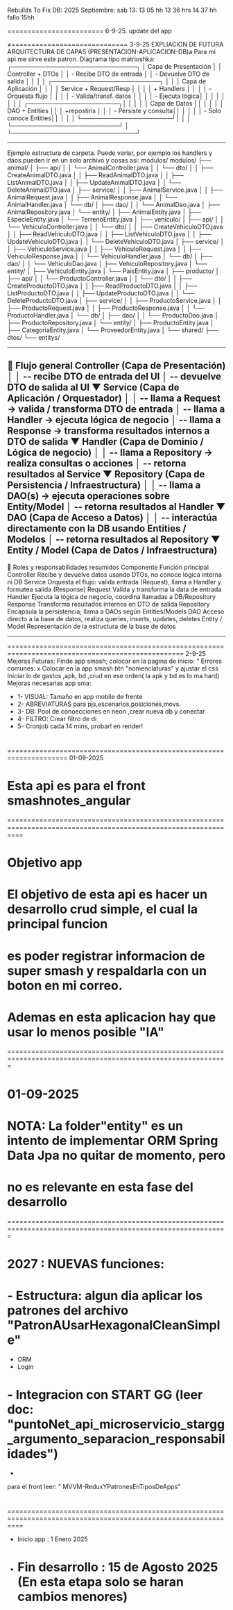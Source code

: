 Rebuilds To Fix DB:
2025 Septiembre: 
sab 13:
13 05 hh
13 36 hrs
14 37 hh fallo
15hh


========================
6-9-25.
update del app

≠=============================
3-9-25
EXPLIACION DE FUTURA ARQUITECTURA DE CAPAS (PRESENTACION-APLICACION-DB)a
Para mi api me sirve este patron.
Diagrama tipo matrioshka:
┌─────────────────────────────┐
│        Capa de Presentación  │
│  Controller + DTOs           │
│  - Recibe DTO de entrada     │
│  - Devuelve DTO de salida    │
│                             │
│  ┌─────────────────────────┐ │
│  │  Capa de Aplicación      │ │
│  │  Service + Request/Resp │ │
│  │  + Handlers             │ │
│  │  - Orquesta flujo       │ │
│  │  - Valida/transf. datos │ │
│  │  - Ejecuta lógica│ │
│  │                         │ │
│  │  ┌─────────────────────┐│ │
│  │  │ Capa de Datos        ││ │
│  │  │ DAO + Entities
││ │    +repostiris
│  │  │ - Persiste y consulta││ │
│  │  │ - Solo conoce Entities││ │
│  │  └─────────────────────┘│ │
│  └─────────────────────────┘ │
└─────────────────────────────┘

--------------------------------------------------------------------------------------------------------------------
Ejemplo estructura de carpeta. Puede variar, por ejemplo los handlers y daos pueden ir en un solo archivo y cosas asi:
modulos/
modulos/
├── animal/
│   ├── api/
│   │   └── AnimalController.java
│   │   └── dto/
│   │       ├── CreateAnimalDTO.java
│   │       ├── ReadAnimalDTO.java
│   │       ├── ListAnimalDTO.java
│   │       ├── UpdateAnimalDTO.java
│   │       └── DeleteAnimalDTO.java
│   ├── service/
│   │   ├── AnimalService.java
│   │   ├── AnimalRequest.java
│   │   ├── AnimalResponse.java
│   │   └── AnimalHandler.java
│   └── db/
│       ├── dao/
│       │   └── AnimalDao.java
│       ├── AnimalRepository.java
│       └── entity/
│           ├── AnimalEntity.java
│           ├── EspecieEntity.java
│           └── TerrenoEntity.java
│
├── vehiculo/
│   ├── api/
│   │   └── VehiculoController.java
│   │   └── dto/
│   │       ├── CreateVehiculoDTO.java
│   │       ├── ReadVehiculoDTO.java
│   │       ├── ListVehiculoDTO.java
│   │       ├── UpdateVehiculoDTO.java
│   │       └── DeleteVehiculoDTO.java
│   ├── service/
│   │   ├── VehiculoService.java
│   │   ├── VehiculoRequest.java
│   │   ├── VehiculoResponse.java
│   │   └── VehiculoHandler.java
│   └── db/
│       ├── dao/
│       │   └── VehiculoDao.java
│       ├── VehiculoRepository.java
│       └── entity/
│           ├── VehiculoEntity.java
│           └── PaisEntity.java
│
├── producto/
│   ├── api/
│   │   └── ProductoController.java
│   │   └── dto/
│   │       ├── CreateProductoDTO.java
│   │       ├── ReadProductoDTO.java
│   │       ├── ListProductoDTO.java
│   │       ├── UpdateProductoDTO.java
│   │       └── DeleteProductoDTO.java
│   ├── service/
│   │   ├── ProductoService.java
│   │   ├── ProductoRequest.java
│   │   ├── ProductoResponse.java
│   │   └── ProductoHandler.java
│   └── db/
│       ├── dao/
│       │   └── ProductoDao.java
│       ├── ProductoRepository.java
│       └── entity/
│           ├── ProductoEntity.java
│           ├── CategoriaEntity.java
│           └── ProveedorEntity.java
│
└── shared/
├── dtos/
└── entitys/


--------------------------------------------------------------------------------------------------------------------
🔹 Flujo general
Controller (Capa de Presentación)
│
│ -- recibe DTO de entrada del UI
│ -- devuelve DTO de salida al UI
▼
Service (Capa de Aplicación / Orquestador)
│
│ -- llama a Request → valida / transforma DTO de entrada
│ -- llama a Handler → ejecuta lógica de negocio
│ -- llama a Response → transforma resultados internos a DTO de salida
▼
Handler (Capa de Dominio / Lógica de negocio)
│
│ -- llama a Repository → realiza consultas o acciones
│ -- retorna resultados al Service
▼
Repository (Capa de Persistencia / Infraestructura)
│
│ -- llama a DAO(s) → ejecuta operaciones sobre Entity/Model
│ -- retorna resultados al Handler
▼
DAO (Capa de Acceso a Datos)
│
│ -- interactúa directamente con la DB usando Entities / Modelos
│ -- retorna resultados al Repository
▼
Entity / Model (Capa de Datos / Infraestructura)
--------------------------------------------------------------------------------------------------------------------
🔹 Roles y responsabilidades resumidos
Componente	Función principal
Controller	Recibe y devuelve datos usando DTOs, no conoce lógica interna ni DB
Service	Orquesta el flujo: valida entrada (Request), llama a Handler y formatea salida (Response)
Request	Valida y transforma la data de entrada
Handler	Ejecuta la lógica de negocio, coordina llamadas a DB/Repository
Response	Transforma resultados internos en DTO de salida
Repository	Encapsula la persistencia; llama a DAOs según Entities/Models
DAO	Acceso directo a la base de datos, realiza queries, inserts, updates, deletes
Entity / Model	Representación de la estructura de la base de datos



--------------------------------------------------------------------------------------------------------------------

==================================================================================================
2-9-25
Mejoras Futuras:
Finde app smash; colocar en la pagina de inicio:
" Errores comunes: x
Colocar en la app smash btn "nomenclaturas" y ajustar el css
Iniciar lo de gastos ,apk, bd ,crud en ese orden( la apk y bd es lo ma hard)
Mejoras necesarias app sma:
* 1- VISUAL: Tamaño en app mobile de frente
* 2- ABREVIATURAS para pjs,escenarios,posiciones,movs.
* 3- DB: Pool de conoecciones en neon ,crear nueva db y conectar
* 4- FILTRO: Crear filtro de di
* 5- Cronjob cada 14 mins, probar! en render!


#
=====================================================================
01-09-2025
# Esta api es para el front smashnotes_angular
================================================================================================================
# Objetivo app
# El objetivo de esta api es hacer un desarrollo crud simple, el cual la principal funcion
# es poder registrar informacion de super smash y respaldarla con un boton en mi correo.
# Ademas en esta aplicacion hay que usar lo menos posible "IA"
=============================================================================================================
# 01-09-2025
# NOTA: La folder"entity" es un intento de implementar ORM Spring Data Jpa no quitar de momento, pero
#  no es relevante en esta fase del desarrollo
=============================================================================================================
# 2027 : NUEVAS funciones:
#  - Estructura: algun dia aplicar los patrones del archivo "PatronAUsarHexagonalCleanSimple"
- ORM
- Login
# - Integracion con START GG (leer doc: "puntoNet_api_microservicio_stargg_argumento_separacion_responsabilidades")
- 
para el front leer: " MVVM-ReduxYPatronesEnTiposDeApps"
#
================================================================================================================
- Inicio app     : 1 Enero 2025
- Fin desarrollo : 15 de Agosto 2025 (En esta etapa solo se haran cambios menores)
  ===============================================================================================================
